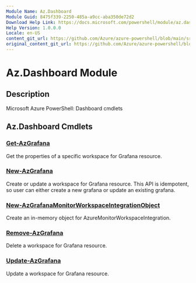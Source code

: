 ```yaml
---
Module Name: Az.Dashboard
Module Guid: 8475f339-2250-485a-a9cc-aba350de72d2
Download Help Link: https://docs.microsoft.com/powershell/module/az.dashboard
Help Version: 1.0.0.0
Locale: en-US
content_git_url: https://github.com/Azure/azure-powershell/blob/main/src/Dashboard/help/Az.Dashboard.md
original_content_git_url: https://github.com/Azure/azure-powershell/blob/main/src/Dashboard/help/Az.Dashboard.md
---
```


# Az.Dashboard Module
## Description
Microsoft Azure PowerShell: Dashboard cmdlets

## Az.Dashboard Cmdlets
### [Get-AzGrafana](Get-AzGrafana.md)
Get the properties of a specific workspace for Grafana resource.

### [New-AzGrafana](New-AzGrafana.md)
Create or update a workspace for Grafana resource.
This API is idempotent, so user can either create a new grafana or update an existing grafana.

### [New-AzGrafanaMonitorWorkspaceIntegrationObject](New-AzGrafanaMonitorWorkspaceIntegrationObject.md)
Create an in-memory object for AzureMonitorWorkspaceIntegration.

### [Remove-AzGrafana](Remove-AzGrafana.md)
Delete a workspace for Grafana resource.

### [Update-AzGrafana](Update-AzGrafana.md)
Update a workspace for Grafana resource.

